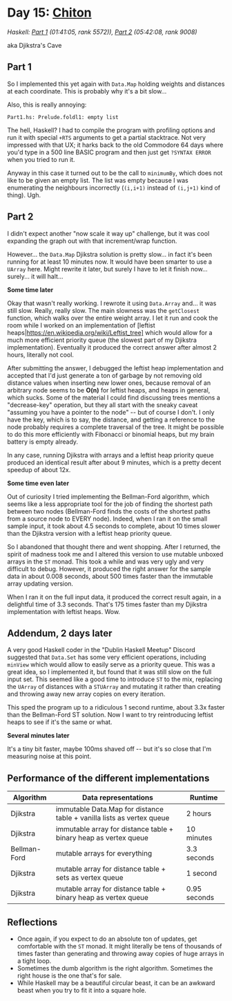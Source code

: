 # Day 15: [Chiton](https://adventofcode.com/2021/day/15)
*Haskell: [Part 1](https://github.com/DestyNova/advent_of_code_2021/blob/main/day15/Part1.hs) (01:41:05, rank 5572)), [Part 2](https://github.com/DestyNova/advent_of_code_2021/blob/main/day15/Part2.hs) (05:42:08, rank 9008)*

aka Djikstra's Cave

## Part 1

So I implemented this yet again with `Data.Map` holding weights and distances at each coordinate. This is probably why it's a bit slow...

Also, this is really annoying:

```
Part1.hs: Prelude.foldl1: empty list
```

The hell, Haskell? I had to compile the program with profiling options and run it with special `+RTS` arguments to get a partial stacktrace. Not very impressed with that UX; it harks back to the old Commodore 64 days where you'd type in a 500 line BASIC program and then just get `?SYNTAX ERROR` when you tried to run it.

Anyway in this case it turned out to be the call to `minimumBy`, which does not like to be given an empty list. The list was empty because I was enumerating the neighbours incorrectly (`(i,i+1)` instead of `(i,j+1)` kind of thing). Ugh.

## Part 2

I didn't expect another "now scale it way up" challenge, but it was cool expanding the graph out with that increment/wrap function.

However... the `Data.Map` Djikstra solution is pretty slow... in fact it's been running for at least 10 minutes now. It would have been smarter to use a `UArray` here. Might rewrite it later, but surely I have to let it finish now... surely... it will halt...

__Some time later__

Okay that wasn't really working. I rewrote it using `Data.Array` and... it was still slow. Really, really slow. The main slowness was the `getClosest` function, which walks over the entire weight array. I let it run and cook the room while I worked on an implementation of [leftist heaps|https://en.wikipedia.org/wiki/Leftist_tree] which would allow for a much more efficient priority queue (the slowest part of my Djikstra implementation). Eventually it produced the correct answer after almost 2 hours, literally not cool.

After submitting the answer, I debugged the leftist heap implementation and accepted that I'd just generate a ton of garbage by not removing old distance values when inserting new lower ones, because removal of an arbitrary node seems to be __O(n)__ for leftist heaps, and heaps in general, which sucks. Some of the material I could find discussing trees mentions a "decrease-key" operation, but they all start with the sneaky caveat "assuming you have a pointer to the node" -- but of course I don't. I only have the key, which is to say, the distance, and getting a reference to the node probably requires a complete traversal of the tree. It might be possible to do this more efficiently with Fibonacci or binomial heaps, but my brain battery is empty already.

In any case, running Djikstra with arrays and a leftist heap priority queue produced an identical result after about 9 minutes, which is a pretty decent speedup of about 12x.

__Some time even later__

Out of curiosity I tried implementing the Bellman-Ford algorithm, which seems like a less appropriate tool for the job of finding the shortest path between two nodes (Bellman-Ford finds the costs of the shortest paths from a source node to EVERY node). Indeed, when I ran it on the small sample input, it took about 4.5 seconds to complete, about 10 times slower than the Djikstra version with a leftist heap priority queue.

So I abandoned that thought there and went shopping. After I returned, the spirit of madness took me and I altered this version to use mutable unboxed arrays in the `ST` monad. This took a while and was very ugly and very difficult to debug. However, it produced the right answer for the sample data in about 0.008 seconds, about 500 times faster than the immutable array updating version.

When I ran it on the full input data, it produced the correct result again, in a delightful time of 3.3 seconds. That's 175 times faster than my Djikstra implementation with leftist heaps. Wow.

## Addendum, 2 days later

A very good Haskell coder in the "Dublin Haskell Meetup" Discord suggested that `Data.Set` has some very efficient operations, including `minView` which would allow to easily serve as a priority queue. This was a great idea, so I implemented it, but found that it was still slow on the full input set. This seemed like a good time to introduce `ST` to the mix, replacing the `UArray` of distances with a `STUArray` and mutating it rather than creating and throwing away new array copies on every iteration.

This sped the program up to a ridiculous 1 second runtime, about 3.3x faster than the Bellman-Ford ST solution. Now I want to try reintroducing leftist heaps to see if it's the same or what.

__Several minutes later__

It's a tiny bit faster, maybe 100ms shaved off -- but it's so close that I'm measuring noise at this point.

## Performance of the different implementations

| Algorithm    | Data representations                                                  | Runtime      |
|--------------|-----------------------------------------------------------------------|--------------|
| Djikstra     | immutable Data.Map for distance table + vanilla lists as vertex queue | 2 hours      |
| Djikstra     | immutable array for distance table + binary heap as vertex queue      | 10 minutes   |
| Bellman-Ford | mutable arrays for everything                                         | 3.3 seconds  |
| Djikstra     | mutable array for distance table + sets as vertex queue               | 1 second     |
| Djikstra     | mutable array for distance table + binary heap as vertex queue        | 0.95 seconds |

## Reflections

* Once again, if you expect to do an absolute ton of updates, get comfortable with the `ST` monad. It might literally be tens of thousands of times faster than generating and throwing away copies of huge arrays in a tight loop.
* Sometimes the dumb algorithm is the right algorithm. Sometimes the right house is the one that's for sale.
* While Haskell may be a beautiful circular beast, it can be an awkward beast when you try to fit it into a square hole.
